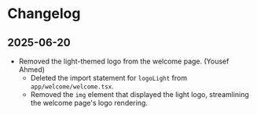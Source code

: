 # Changelog

## 2025-06-20
- Removed the light-themed logo from the welcome page. (Yousef Ahmed)
  - Deleted the import statement for `logoLight` from `app/welcome/welcome.tsx`.
  - Removed the `img` element that displayed the light logo, streamlining the welcome page's logo rendering.